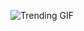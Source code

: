 
<!-- GIF_SECTION -->
![Trending GIF](https://media0.giphy.com/media/v1.Y2lkPThiYjIxNzcyZ2gyanh4NWI0NTZhcGYzeGZkcWFtMmxnNTN3aHoyamY2aGEzYnZ3diZlcD12MV9naWZzX3NlYXJjaCZjdD1n/3oKIPeLAaOhrv8JJ7y/giphy.gif)
<!-- END_GIF_SECTION -->
